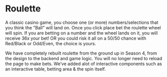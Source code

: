 # Roulette

A classic casino game, you choose one (or more) numbers/selections that you think the "Ball" will land on. Once you click place bet the roulette wheel will spin. If you are betting on a number and the wheel lands on it, you will receive 36x your bet! OR you could risk it all on a 50/50 chance with Red/Black or Odd/Even, the choice is yours.

We have completely rebuilt roulette from the ground up in Season 4, from the design to the backend and game logic. You will no longer need to reload the page to make bets. We’ve added alot of interactive components such as an interactive table, betting area & the spin itself.
